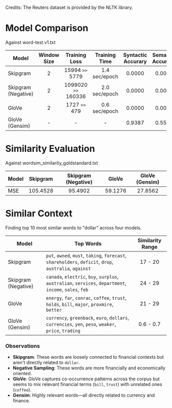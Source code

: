 Credits: The Reuters dataset is provided by the NLTK library.

# Model Comparison

Against word-test.v1.txt

| Model               | Window Size | Training Loss       |  Training Time  | Syntactic Accurary | Semantic Accuracy | Spearman Correlation |
| ------------------- | :---------: | :-----------------: | :-------------: | :----------------: | :---------------: | :------------------: |
| Skipgram            |      2      | 15994   `>>` 5779   |  1.4 sec/epoch  |     0.0000         |     0.0000        |       -0.4524        |
| Skipgram (Negative) |      2      | 1099020 `>>` 160336 |  2.0 sec/epoch  |     0.0000         |     0.0000        |       -0.1667        |
| GloVe               |      2      | 1727    `>>` 479    |  0.6 sec/epoch  |     0.0000         |     0.0000        |       -0.0714        |
| GloVe (Gensim)      |      -      | -                   |  -              |     0.9387         |     0.5545        |        0.6019        |

# Similarity Evaluation

Against wordsim_similarity_goldstandard.txt

| Model | Skipgram | Skipgram (Negative) | GloVe   | GloVe (Gensim) |
| ----- | :------: | :-----------------: | :-----: | :------------: |
|  MSE  | 105.4528 | 95.4902             | 59.1276 | 27.8562        |

# Similar Context

Finding top 10 most similar words to "dollar" across four models.

| Model | Top Words | Similarity Range |
| ----- | --------- | :--------------: |
| Skipgram | `put`, `owned`, `must`, `taking`, `forecast`, `shareholders`, `deficit`, `drop`, `australia`, `against` | 17 - 20 |
| Skipgram (Negative) | `canada`, `electric`, `buy`, `surplus`, `australian`, `services`, `department`, `income`, `sales`, `feb` | 24 - 29 |
| GloVe | `energy`, `far`, `conrac`, `coffee`, `trust`, `holds`, `bill`, `major`, `proxmire`, `better` | 21 - 29 |
| GloVe (Gensim) | `currency`, `greenback`, `euro`, `dollars`, `currencies`, `yen`, `peso`, `weaker`, `price`, `trading` | 0.6 - 0.7 |

### Observations
- **Skipgram**: These words are loosely connected to financial contexts but aren't directly related to `dollar`.
- **Negative Sampling**: These words are more financially and economically oriented.
- **GloVe**: GloVe captures co-occurrence patterns across the corpus but seems to mix relevant financial terms (`bill`, `trust`) with unrelated ones (`coffee`).
- **Gensim**: Highly relevant words—all directly related to currency and finance.